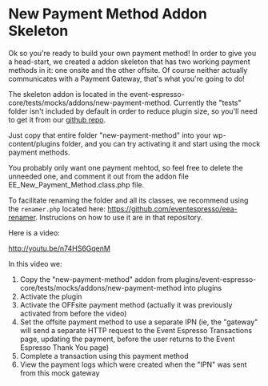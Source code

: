 # New Payment Method Addon Skeleton

Ok so you're ready to build your own payment method! In order to give you a head-start, we created a addon skeleton that has  two working payment methods in it: one onsite and the other offsite. Of course neither actually communicates with a Payment Gateway, that's what you're going to do!

The skeleton addon is located in the event-espresso-core/tests/mocks/addons/new-payment-method. Currently the "tests" folder isn't included by default in order to reduce plugin size, so you'll need to get it from our [github repo](https://github.com/eventespresso/event-espresso-core).

Just copy that entire folder "new-payment-method" into your wp-content/plugins folder, and you can try activating it and start using the mock payment methods.

You probably only want one payment mehtod, so feel free to delete the unneeded one, and comment it out from the addon file EE_New_Payment_Method.class.php file.

To facilitate renaming the folder and all its classes, we recommend using the `renamer.php` located here: https://github.com/eventespresso/eea-renamer.
Instrucions on how to use it are in that repository.

Here is a video:

http://youtu.be/n74HS6GqenM

In this video we:

1. Copy the "new-payment-method" addon from plugins/event-espresso-core/tests/mocks/addons/new-payment-method into plugins
2. Activate the plugin
3. Activate the OFFsite payment method (actually it was previously activated from before the video)
4. Set the offsite payment method to use a separate IPN (ie, the "gateway" will send a separate HTTP request to the Event Espresso Transactions page, updating the payment, before the user returns to the Event Espresso Thank You page)
5. Complete a transaction using this payment method
6. View the payment logs which were created when the "IPN" was sent from this mock gateway